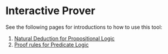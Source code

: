 # Interactive Prover

See the following pages for introductions to how to use this tool:

1. [Natural Deduction for Propositional Logic](natural-deduction-intro.md)
2. [Proof rules for Predicate Logic](pred-logic-rules.md)

```focused-freeentry {id=prover-freeentry}
```
